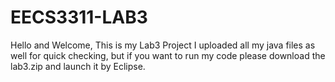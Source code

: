 # EECS3311-LAB3
Hello and Welcome, This is my Lab3 Project
I uploaded all my java files as well for quick checking, but if you want to run my code please download the lab3.zip and launch it by Eclipse.
